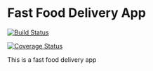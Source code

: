 # Fast Food Delivery App
[![Build Status](https://travis-ci.org/ekpangmichael/Fast-Food-Delivery-App.svg?branch=develop)](https://travis-ci.org/ekpangmichael/Fast-Food-Delivery-App)

[![Coverage Status](https://coveralls.io/repos/github/ekpangmichael/Fast-Food-Delivery-App/badge.svg?branch=test)](https://coveralls.io/github/ekpangmichael/Fast-Food-Delivery-App?branch=develop)

This is a fast food delivery app
